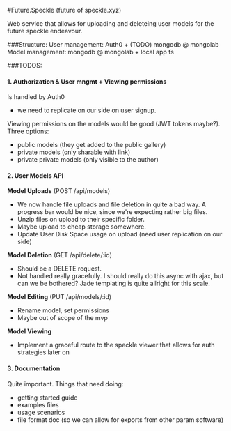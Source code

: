 #Future.Speckle
(future of speckle.xyz)

Web service that allows for uploading and deleteing user models for the future speckle endeavour. 

###Structure:
User management: Auth0 + (TODO) mongodb @ mongolab
Model management: mongodb @ mongolab + local app fs

###TODOS:
#### 1. Authorization & User mngmt + Viewing permissions

Is handled by Auth0
- we need to replicate on our side on user signup.  

Viewing permissions on the models would be good (JWT tokens maybe?). Three options: 
- public models (they get added to the public gallery)
- private models (only sharable with link)
- private private models (only visible to the author)

#### 2. User Models API

**Model Uploads** (POST /api/models)
- We now handle file uploads and file deletion in quite a bad way. A progress bar would be nice, since we're expecting rather big files. 
- Unzip files on upload to their specific folder. 
- Maybe upload to cheap storage somewhere.
- Update User Disk Space usage on upload (need user replication on our side)

**Model Deletion** (GET /api/delete/:id)
- Should be a DELETE request. 
- Not handled really gracefully. I should really do this async with ajax, but can we be bothered? Jade templating is quite allright for this scale. 

**Model Editing** (PUT /api/models/:id)
- Rename model, set permissions
- Maybe out of scope of the mvp

**Model Viewing** 
- Implement a graceful route to the speckle viewer that allows for auth strategies later on

#### 3. Documentation

Quite important. Things that need doing:
- getting started guide
- examples files
- usage scenarios
- file format doc (so we can allow for exports from other param software)
